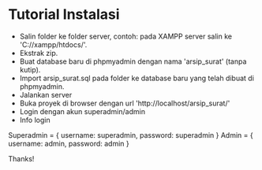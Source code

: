 # Tutorial Instalasi

- Salin folder ke folder server, contoh: pada XAMPP server salin ke 'C://xampp/htdocs/'.
- Ekstrak zip.
- Buat database baru di phpmyadmin dengan nama 'arsip_surat' (tanpa kutip).
- Import arsip_surat.sql pada folder ke database baru yang telah dibuat di phpmyadmin.
- Jalankan server
- Buka proyek di browser dengan url 'http://localhost/arsip_surat/'
- Login dengan akun superadmin/admin
- Info login

Superadmin = { username: superadmin, password: superadmin }
Admin = { username: admin, password: admin }

Thanks!
